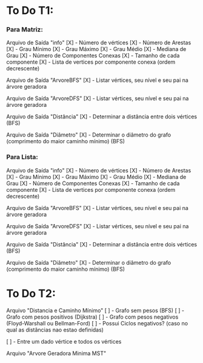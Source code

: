 # To Do T1:
### Para Matriz:

Arquivo de Saída "info"
[X] - Número de vértices
[X] - Número de Arestas
[X] - Grau Mínimo
[X] - Grau Máximo
[X] - Grau Médio
[X] - Mediana de Grau
[X] - Número de Componentes Conexas
[X] - Tamanho de cada componente
[X] - Lista de vertices por componente conexa (ordem decrescente)

Arquivo de Saída "ArvoreBFS"
[X] - Listar vértices, seu nível e seu pai na árvore geradora

Arquivo de Saída "ArvoreDFS"
[X] - Listar vértices, seu nível e seu pai na árvore geradora

Arquivo de Saída "Distância"
[X] - Determinar a distância entre dois vértices (BFS)

Arquivo de Saída "Diâmetro"
[X] - Determinar o diâmetro do grafo (comprimento do maior caminho mínimo) (BFS)

### Para Lista:

Arquivo de Saída "info"
[X] - Número de vértices
[X] - Número de Arestas
[X] - Grau Mínimo
[X] - Grau Máximo
[X] - Grau Médio
[X] - Mediana de Grau
[X] - Número de Componentes Conexas
[X] - Tamanho de cada componente
[X] - Lista de vertices por componente conexa (ordem decrescente)

Arquivo de Saída "ArvoreBFS"
[X] - Listar vértices, seu nível e seu pai na árvore geradora

Arquivo de Saída "ArvoreDFS"
[X] - Listar vértices, seu nível e seu pai na árvore geradora

Arquivo de Saída "Distância"
[X] - Determinar a distância entre dois vértices (BFS)

Arquivo de Saída "Diâmetro"
[X] - Determinar o diâmetro do grafo (comprimento do maior caminho mínimo) (BFS)



# To Do T2:

  Arquivo "Distancia e Caminho Mínimo"
  [ ] - Grafo sem pesos (BFS)
  [ ] - Grafo com pesos positivos (Dijkstra)
  [ ] - Grafo com pesos negativos (Floyd-Warshall ou Bellman-Ford)
    [ ] - Possui Ciclos negativos? (caso no qual as distâncias nao estao definidas)

  [ ] - Entre um dado vértice e todos os vértices

  Arquivo "Arvore Geradora Minima MST"